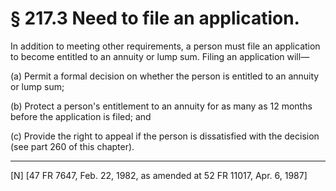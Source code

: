 # § 217.3   Need to file an application.

In addition to meeting other requirements, a person must file an application to become entitled to an annuity or lump sum. Filing an application will—


(a) Permit a formal decision on whether the person is entitled to an annuity or lump sum;


(b) Protect a person's entitlement to an annuity for as many as 12 months before the application is filed; and


(c) Provide the right to appeal if the person is dissatisfied with the decision (see part 260 of this chapter).



---

[N] [47 FR 7647, Feb. 22, 1982, as amended at 52 FR 11017, Apr. 6, 1987]





